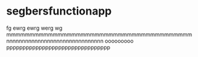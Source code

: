 # segbersfunctionapp
fg ewrg ewrg werg wg 
mmmmmmmmmmmmmmmmmmmmmmmmmmmmmmmmmmmmmmmm
nnnnnnnnnnnnnnnnnnnnnnnnnnnnnnn
ooooooooo
pppppppppppppppppppppppppppppppp
